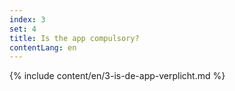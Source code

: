 ```yaml
---
index: 3
set: 4
title: Is the app compulsory?
contentLang: en
---
```

{% include content/en/3-is-de-app-verplicht.md %}
